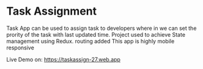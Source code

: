 # Task Assignment

Task App can be used to assign task to developers where in we can set the prority of the task with last updated time.
Project used to achieve State management using Redux. routing added
This app is highly mobile responsive

Live Demo on: https://taskassign-27.web.app
